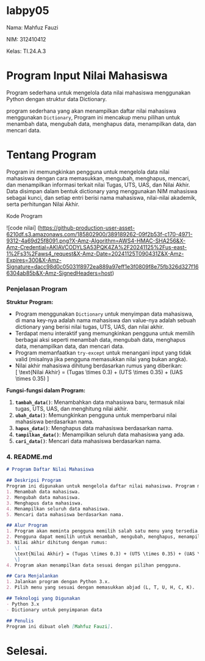 # labpy05

Nama: Mahfuz Fauzi

NIM: 312410412

Kelas: TI.24.A.3

# Program Input Nilai Mahasiswa

Program sederhana untuk mengelola data nilai mahasiswa menggunakan Python dengan struktur data Dictionary.

program sederhana yang akan menampilkan daftar nilai mahasiswa menggunakan `Dictionary`, Program ini mencakup menu pilihan untuk menambah data, mengubah data, menghapus data, menampilkan data, dan mencari data.

# Tentang Program
Program ini memungkinkan pengguna untuk mengelola data nilai mahasiswa dengan cara memasukkan, mengubah, menghapus, mencari, dan menampilkan informasi terkait nilai Tugas, UTS, UAS, dan Nilai Akhir. Data disimpan dalam bentuk dictionary yang menggunakan NIM mahasiswa sebagai kunci, dan setiap entri berisi nama mahasiswa, nilai-nilai akademik, serta perhitungan Nilai Akhir.

Kode Program

![code nilai] (https://github-production-user-asset-6210df.s3.amazonaws.com/185802900/389189262-09f2b53f-c170-4971-9312-4a69d25f8091.png?X-Amz-Algorithm=AWS4-HMAC-SHA256&X-Amz-Credential=AKIAVCODYLSA53PQK4ZA%2F20241125%2Fus-east-1%2Fs3%2Faws4_request&X-Amz-Date=20241125T090431Z&X-Amz-Expires=300&X-Amz-Signature=dacc98d0c05031f8972ea889a97eff1e3f0809f8e75fb326d327f166304ab85b&X-Amz-SignedHeaders=host)


### **Penjelasan Program**

**Struktur Program:**
- Program menggunakan `Dictionary` untuk menyimpan data mahasiswa, di mana key-nya adalah nama mahasiswa dan value-nya adalah sebuah dictionary yang berisi nilai tugas, UTS, UAS, dan nilai akhir.
- Terdapat menu interaktif yang memungkinkan pengguna untuk memilih berbagai aksi seperti menambah data, mengubah data, menghapus data, menampilkan data, dan mencari data.
- Program memanfaatkan `try-except` untuk menangani input yang tidak valid (misalnya jika pengguna memasukkan nilai yang bukan angka).
- Nilai akhir mahasiswa dihitung berdasarkan rumus yang diberikan:  
  \[
  \text{Nilai Akhir} = (Tugas \times 0.3) + (UTS \times 0.35) + (UAS \times 0.35)
  \]

**Fungsi-fungsi dalam Program:**
1. **`tambah_data()`**: Menambahkan data mahasiswa baru, termasuk nilai tugas, UTS, UAS, dan menghitung nilai akhir.
2. **`ubah_data()`**: Memungkinkan pengguna untuk memperbarui nilai mahasiswa berdasarkan nama.
3. **`hapus_data()`**: Menghapus data mahasiswa berdasarkan nama.
4. **`tampilkan_data()`**: Menampilkan seluruh data mahasiswa yang ada.
5. **`cari_data()`**: Mencari data mahasiswa berdasarkan nama.

### 4. **README.md**

```markdown
# Program Daftar Nilai Mahasiswa

## Deskripsi Program
Program ini digunakan untuk mengelola daftar nilai mahasiswa. Program memungkinkan pengguna untuk:
1. Menambah data mahasiswa.
2. Mengubah data mahasiswa.
3. Menghapus data mahasiswa.
4. Menampilkan seluruh data mahasiswa.
5. Mencari data mahasiswa berdasarkan nama.

## Alur Program
1. Program akan meminta pengguna memilih salah satu menu yang tersedia.
2. Pengguna dapat memilih untuk menambah, mengubah, menghapus, menampilkan, atau mencari data mahasiswa.
3. Nilai akhir dihitung dengan rumus:  
   \[
   \text{Nilai Akhir} = (Tugas \times 0.3) + (UTS \times 0.35) + (UAS \times 0.35)
   \]
4. Program akan menampilkan data sesuai dengan pilihan pengguna.

## Cara Menjalankan
1. Jalankan program dengan Python 3.x.
2. Pilih menu yang sesuai dengan memasukkan abjad (L, T, U, H, C, K).

## Teknologi yang Digunakan
- Python 3.x
- Dictionary untuk penyimpanan data

## Penulis
Program ini dibuat oleh [Mahfuz Fauzi].
```

# Selesai.

